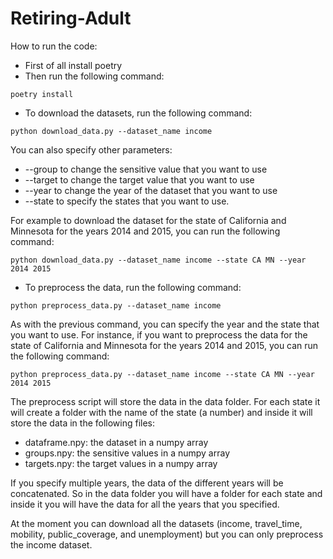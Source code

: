 # Retiring-Adult

How to run the code:

- First of all install poetry
- Then run the following command:
```
poetry install
```

- To download the datasets, run the following command:
```
python download_data.py --dataset_name income
```

You can also specify other parameters:
- --group to change the sensitive value that you want to use
- --target to change the target value that you want to use
- --year to change the year of the dataset that you want to use 
- --state to specify the states that you want to use. 

For example to download the dataset for the state of California and Minnesota for the years 2014 and 2015, you can run the following command:
```
python download_data.py --dataset_name income --state CA MN --year 2014 2015
```

- To preprocess the data, run the following command:
```
python preprocess_data.py --dataset_name income
```
As with the previous command, you can specify the year and the state that you want to use.
For instance, if you want to preprocess the data for the state of California and Minnesota for the years 2014 and 2015, you can run the following command:
```
python preprocess_data.py --dataset_name income --state CA MN --year 2014 2015
```
The preprocess script will store the data in the data folder. For each state it will create a folder with the name of the state (a number) and inside it will store the data in the following files:
- dataframe.npy: the dataset in a numpy array
- groups.npy: the sensitive values in a numpy array
- targets.npy: the target values in a numpy array

If you specify multiple years, the data of the different years will be concatenated. So in the data folder you will have a folder for each state and inside it you will have the data for all the years that you specified.


At the moment you can download all the datasets (income, travel_time, mobility, public_coverage, and unemployment) but you can only 
preprocess the income dataset.